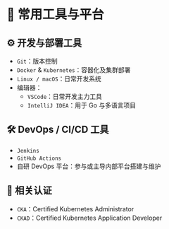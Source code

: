 # 🧰 常用工具与平台

## ⚙️ 开发与部署工具

- `Git`：版本控制
- `Docker` & `Kubernetes`：容器化及集群部署
- `Linux / macOS`：日常开发系统
- 编辑器：
  - `VSCode`：日常开发主力工具
  - `IntelliJ IDEA`：用于 Go 与多语言项目

## 🛠️ DevOps / CI/CD 工具

- `Jenkins`
- `GitHub Actions`
- 自研 DevOps 平台：参与或主导内部平台搭建与维护

## 📜 相关认证

- `CKA`：Certified Kubernetes Administrator
- `CKAD`：Certified Kubernetes Application Developer
